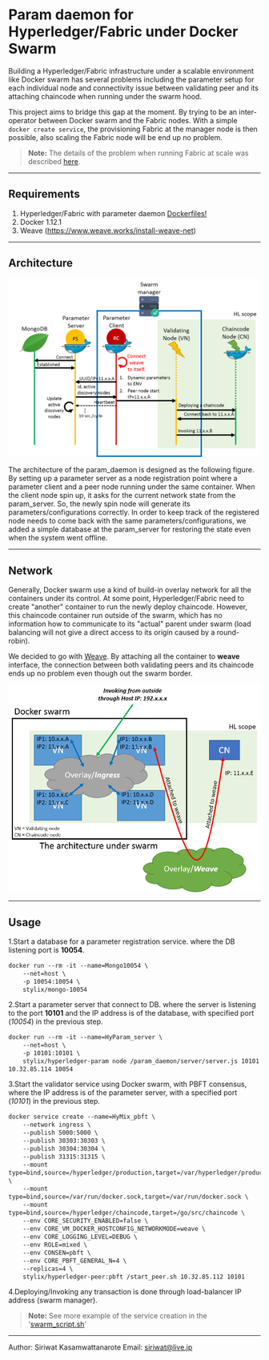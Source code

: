 Param daemon for Hyperledger/Fabric under Docker Swarm
===================

Building a Hyperledger/Fabric infrastructure under a scalable environment like Docker swarm has several problems including the parameter setup for each individual node and connectivity issue between validating peer and its attaching chaincode when running under the swarm hood.

This project aims to bridge this gap at the moment. By trying to be an inter-operator between Docker swarm and the Fabric nodes. With a simple `docker create service`, the provisioning Fabric at the manager node is then possible, also scaling the Fabric node will be end up no problem.

> **Note:** The details of the problem when running Fabric at scale was described [here](hyperledger_under_swarm.pdf).

----------

Requirements
--------
1. Hyperledger/Fabric with parameter daemon [Dockerfiles!](../../../docker_hyperledger)
2. Docker 1.12.1
3. Weave (https://www.weave.works/install-weave-net)

----------

Architecture
-------

![](https://raw.githubusercontent.com/stylixboom/param_daemon/master/param_daemon_workflow.png)

The architecture of the param_daemon is designed as the following figure. By setting up a parameter server as a node registration point where a parameter client and a peer node running under the same container. When the client node spin up, it asks for the current network state from the param_server. So, the newly spin node will generate its parameters/configurations correctly. In order to keep track of the registered node needs to come back with the same parameters/configurations, we added a simple database at the param_server for restoring the state even when the system went offline.

----------

Network
--------
Generally, Docker swarm use a kind of build-in overlay network for all the containers under its control. At some point, Hyperledger/Fabric need to create "another" container to run the newly deploy chaincode. However, this chaincode container run outside of the swarm, which has no information how to communicate to its "actual" parent under swarm (load balancing will not give a direct access to its origin caused by a round-robin).

We decided to go with [Weave](https://www.weave.works). By attaching all the container to **weave** interface, the connection between both validating peers and its chaincode ends up no problem even though out the swarm border.

![](https://raw.githubusercontent.com/stylixboom/param_daemon/master/param_daemon_network.png)

----------

Usage
--------

1.Start a database for a parameter registration service.
where the DB listening port is **10054**.
```
docker run --rm -it --name=Mongo10054 \
	--net=host \
	-p 10054:10054 \
	stylix/mongo-10054	
```

2.Start a parameter server that connect to DB.
where the server is listening to the port **10101**
and the IP address is of the database, with specified port (*10054*) in the previous step.
```
docker run --rm -it --name=HyParam_server \
	--net=host \
	-p 10101:10101 \
	stylix/hyperledger-param node /param_daemon/server/server.js 10101 10.32.85.114 10054
```

3.Start the validator service using Docker swarm, with PBFT consensus,
where the IP address is of the parameter server, with a specified port (*10101*) in the previous step.
```
docker service create --name=HyMix_pbft \
	--network ingress \
	--publish 5000:5000 \
	--publish 30303:30303 \
	--publish 30304:30304 \
	--publish 31315:31315 \
	--mount type=bind,source=/hyperledger/production,target=/var/hyperledger/production \
	--mount type=bind,source=/var/run/docker.sock,target=/var/run/docker.sock \
	--mount type=bind,source=/hyperledger/chaincode,target=/go/src/chaincode \
	--env CORE_SECURITY_ENABLED=false \
	--env CORE_VM_DOCKER_HOSTCONFIG_NETWORKMODE=weave \
	--env CORE_LOGGING_LEVEL=DEBUG \
	--env ROLE=mixed \
	--env CONSEN=pbft \
	--env CORE_PBFT_GENERAL_N=4 \
	--replicas=4 \
	stylix/hyperledger-peer:pbft /start_peer.sh 10.32.85.112 10101
```

4.Deploying/Invoking any transaction is done through load-balancer IP address (swarm manager).

> **Note:** See more example of the service creation in the '[swarm_script.sh](https://github.com/stylixboom/param_daemon/blob/master/swarm_script.sh)'

----------

Author: Siriwat Kasamwattanarote
Email: siriwat@live.jp